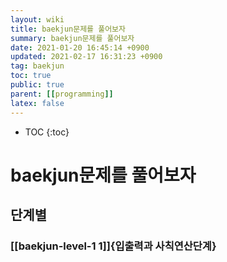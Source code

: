 ```yaml
---
layout: wiki
title: baekjun문제를 풀어보자
summary: baekjun문제를 풀어보자
date: 2021-01-20 16:45:14 +0900
updated: 2021-02-17 16:31:23 +0900
tag: baekjun
toc: true
public: true
parent: [[programming]]
latex: false
---
```

* TOC
{:toc}

# baekjun문제를 풀어보자
## 단계별
### [[baekjun-level-1 1]]{입출력과 사칙연산단계}
